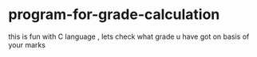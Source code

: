 # program-for-grade-calculation
this is fun with C language , lets check what grade u have got on basis of your marks
